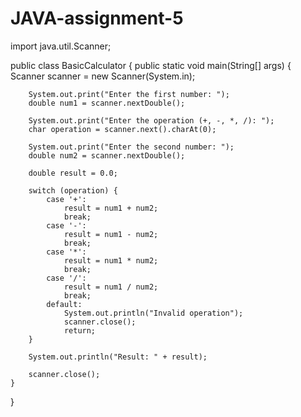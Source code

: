 # JAVA-assignment-5
import java.util.Scanner;

public class BasicCalculator {
    public static void main(String[] args) {
        Scanner scanner = new Scanner(System.in);

        System.out.print("Enter the first number: ");
        double num1 = scanner.nextDouble();

        System.out.print("Enter the operation (+, -, *, /): ");
        char operation = scanner.next().charAt(0);

        System.out.print("Enter the second number: ");
        double num2 = scanner.nextDouble();

        double result = 0.0;

        switch (operation) {
            case '+':
                result = num1 + num2;
                break;
            case '-':
                result = num1 - num2;
                break;
            case '*':
                result = num1 * num2;
                break;
            case '/':
                result = num1 / num2;
                break;
            default:
                System.out.println("Invalid operation");
                scanner.close();
                return;
        }

        System.out.println("Result: " + result);

        scanner.close();
    }
}
